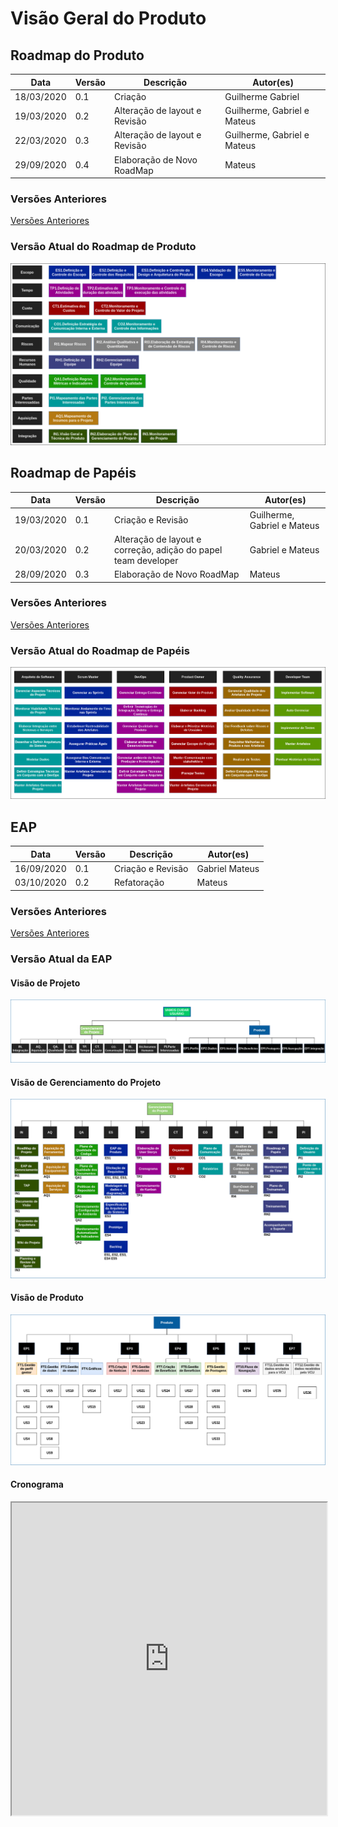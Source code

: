 # Visão Geral do Produto

## Roadmap do Produto

| **Data**   | **Versão** | **Descrição**               | **Autor(es)**  |
| ---------- | ---------- | --------------------------- | -------------- |
| 18/03/2020 | 0.1        | Criação                     | Guilherme Gabriel   |
| 19/03/2020 | 0.2        | Alteração de layout e Revisão                  |  Guilherme, Gabriel e Mateus  |
| 22/03/2020 | 0.3        | Alteração de layout e Revisão  |  Guilherme, Gabriel e Mateus  |
| 29/09/2020 | 0.4        | Elaboração de Novo RoadMap  |  Mateus  |

### Versões Anteriores 

[Versões Anteriores](roadmap_old.md)

### Versão Atual do Roadmap de Produto 

![Roadmap de Papéis](product/roadmap_product.png)


## Roadmap de Papéis

| **Data**   | **Versão** | **Descrição**               | **Autor(es)**  |
| ---------- | ---------- | --------------------------- | -------------- |
| 19/03/2020 | 0.1        | Criação e Revisão                  |  Guilherme, Gabriel e Mateus  |
| 20/03/2020 | 0.2        | Alteração de layout e correção, adição do papel team developer                  |  Gabriel e Mateus  |
| 28/09/2020 | 0.3        | Elaboração de Novo RoadMap  |  Mateus  |

### Versões Anteriores 

[Versões Anteriores](roadmap_roles_old.md)

### Versão Atual do Roadmap de Papéis 

![Roadmap de Papéis](roles/roadmap_roles.png)

## EAP

| **Data**   | **Versão** | **Descrição**               | **Autor(es)**  |
| ---------- | ---------- | --------------------------- | -------------- |
| 16/09/2020 | 0.1        | Criação     e Revisão             |  Gabriel  Mateus |
| 03/10/2020 | 0.2        | Refatoração              |  Mateus  |

### Versões Anteriores 

[Versões Anteriores](roadmap_roles_old.md)

### Versão Atual da EAP

#### Visão de Projeto

![EAP - Visão de Projeto](eap/eap-Page-3.png)

#### Visão de Gerenciamento do Projeto

![EAP - Visão de Projeto](eap/eap-Page-1.png)

#### Visão de Produto

![EAP - Visão de Projeto](eap/eap-Page-2.png)

#### Cronograma

<iframe src="https://docs.google.com/spreadsheets/d/1wJz0MrBT_tbNyonNBHvUJQh341VMtfk1oleZHJD31_A/edit?usp=sharing" width="100%" height="500px"></iframe>